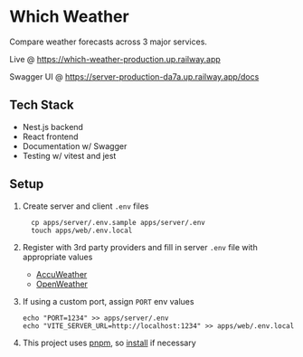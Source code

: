 # Which Weather

Compare weather forecasts across 3 major services.

Live @ <https://which-weather-production.up.railway.app>

Swagger UI @ <https://server-production-da7a.up.railway.app/docs>

## Tech Stack

- Nest.js backend
- React frontend
- Documentation w/ Swagger
- Testing w/ vitest and jest

## Setup

1. Create server and client `.env` files

   ```cli
     cp apps/server/.env.sample apps/server/.env
     touch apps/web/.env.local
   ```

2. Register with 3rd party providers and fill in server `.env` file with appropriate values

   - [AccuWeather](https://developer.accuweather.com)
   - [OpenWeather](https://openweathermap.org/)

3. If using a custom port, assign `PORT` env values

   ```cli
   echo "PORT=1234" >> apps/server/.env
   echo "VITE_SERVER_URL=http://localhost:1234" >> apps/web/.env.local
   ```

4. This project uses [pnpm](https://pnpm.io/), so [install](https://pnpm.io/installation) if necessary
